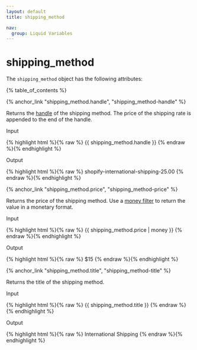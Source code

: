```yaml
---
layout: default
title: shipping_method

nav:
  group: Liquid Variables
---
```


# shipping_method

The <code>shipping_method</code> object has the following attributes:

<a id="topofpage"></a>
{% table_of_contents %}


{% anchor_link "shipping_method.handle", "shipping_method-handle" %}

Returns the <a href="/themes/liquid-documentation/basics/handle/">handle</a> of the shipping method. The price of the shipping rate is appended to the end of the handle. 

<p class="input">Input</p>
<div>
{% highlight html %}{% raw %}
{{ shipping_method.handle }} 
{% endraw %}{% endhighlight %}
</div>

<p class="output">Output</p>
<div>
{% highlight html %}{% raw %}
shopify-international-shipping-25.00
{% endraw %}{% endhighlight %}
</div>










{% anchor_link "shipping_method.price", "shipping_method-price" %}

<p>Returns the price of the shipping method. Use a <a href="/themes/liquid-documentation/filters/money-filters/">money filter</a> to return the value in a monetary format.</p>


<p class="input">Input</p>
<div>
{% highlight html %}{% raw %}
{{ shipping_method.price | money }} 
{% endraw %}{% endhighlight %}
</div>

<p class="output">Output</p>
<div>
{% highlight html %}{% raw %}
$15
{% endraw %}{% endhighlight %}
</div>













{% anchor_link "shipping_method.title", "shipping_method-title" %}

Returns the title of the shipping method. 

<p class="input">Input</p>
<div>
{% highlight html %}{% raw %}
{{ shipping_method.title }} 
{% endraw %}{% endhighlight %}
</div>

<p class="output">Output</p>
<div>
{% highlight html %}{% raw %}
International Shipping 
{% endraw %}{% endhighlight %}
</div>




